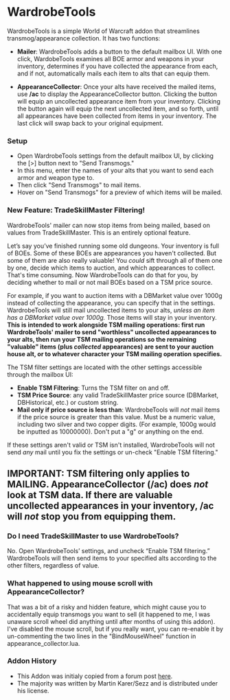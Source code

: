 # WardrobeTools

WardrobeTools is a simple World of Warcraft addon that streamlines transmog/appearance collection. It has two functions:

* **Mailer**: WardrobeTools adds a button to the default mailbox UI. With one click, WardobeTools examines all BOE armor and weapons in your inventory, determines if you have collected the appearance from each, and if not, automatically mails each item to alts that can equip them.

* **AppearanceCollector**: Once your alts have received the mailed items, use **/ac** to display the AppearanceCollector button. Clicking the button will equip an uncollected appearance item from your inventory. Clicking the button again will equip the next uncollected item, and so forth, until all appearances have been collected from items in your inventory. The last click will swap back to your original equipment.

### Setup 

* Open WardrobeTools settings from the default mailbox UI, by clicking the [>] button next to "Send Transmogs." 
* In this menu, enter the names of your alts that you want to send each armor and weapon type to.
* Then click "Send Transmogs" to mail items. 
* Hover on "Send Transmogs" for a preview of which items will be mailed.

### New Feature: TradeSkillMaster Filtering!

WardrobeTools' mailer can now stop items from being mailed, based on values from TradeSkillMaster. This is an entirely optional feature.

Let’s say you’ve finished running some old dungeons. Your inventory is full of BOEs. Some of these BOEs are appearances you haven't collected. But some of them are also really valuable! You *could* sift through all of them one by one, decide which items to auction, and which appearances to collect. That's time consuming. Now WardrobeTools can do that for you, by deciding whether to mail or not mail BOEs based on a TSM price source.

For example, if you want to auction items with a DBMarket value over 1000g instead of collecting the appearance, you can specify that in the settings. WardrobeTools will still mail uncollected items to your alts, *unless an item has a DBMarket value over 1000g.* Those items will stay in your inventory. **This is intended to work alongside TSM mailing operations: first run WardrobeTools' mailer to send "worthless" uncollected appearances to your alts, then run your TSM mailing operations so the remaining "valuable" items (plus *collected* appearances) are sent to your auction house alt, or to whatever character your TSM mailing operation specifies.** 

The TSM filter settings are located with the other settings accessible through the mailbox UI:

- **Enable TSM Filtering**: Turns the TSM filter on and off.
- **TSM Price Source**: any valid TradeSkillMaster price source (DBMarket, DBHistorical, etc.) or custom string.
- **Mail only if price source is less than**: WardrobeTools will *not* mail items if the price source is greater than this value. Must be a numeric value, including two silver and two copper digits. (For example, 1000g would be inputted as 10000000). Don't put a "g" or anything on the end.

If these settings aren't valid or TSM isn't installed, WardrobeTools will not send *any* mail until you fix the settings or un-check "Enable TSM filtering."

## **IMPORTANT: TSM filtering only applies to MAILING. AppearanceCollector (/ac) does *not* look at TSM data. If there are valuable uncollected appearances in your inventory, /ac will *not* stop you from equipping them.**

### Do I need TradeSkillMaster to use WardrobeTools?

No. Open WardrobeTools’ settings, and uncheck “Enable TSM filtering.” WardrobeTools will then send items to your specified alts according to the other filters, regardless of value.

### What happened to using mouse scroll with AppearanceCollector?

That was a bit of a risky and hidden feature, which might cause you to accidentally equip transmogs you want to sell (it happened to me, I was unaware scroll wheel did anything until after months of using this addon). I've disabled the mouse scroll, but if you really want, you can re-enable it by un-commenting the two lines in the "BindMouseWheel" function in appearance_collector.lua.

### Addon History

- This Addon was initialy copied from a forum post [here](http://stormspire.net/general-tradeskillmaster-discussion/18409-mailing-groups-boe-armor-classes-post169681.html#post169681).  
- The majority was written by Martin Karer/Sezz and is distributed under his license.
